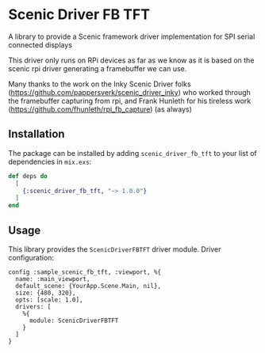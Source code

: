 # Scenic Driver FB TFT

A library to provide a Scenic framework driver implementation for SPI serial connected displays

This driver only runs on RPi devices as far as we know as it is based on the scenic rpi driver generating a framebuffer we can use.

Many thanks to the work on the Inky Scenic Driver folks (https://github.com/pappersverk/scenic_driver_inky) who worked through the framebuffer capturing from rpi, and Frank Hunleth for his tireless work (https://github.com/fhunleth/rpi_fb_capture) (as always)

## Installation

The package can be installed
by adding `scenic_driver_fb_tft` to your list of dependencies in `mix.exs`:

```elixir
def deps do
  [
    {:scenic_driver_fb_tft, "~> 1.0.0"}
  ]
end
```

## Usage

This library provides the `ScenicDriverFBTFT` driver module. Driver configuration:

```
config :sample_scenic_fb_tft, :viewport, %{
  name: :main_viewport,
  default_scene: {YourApp.Scene.Main, nil},
  size: {480, 320},
  opts: [scale: 1.0],
  drivers: [
    %{
      module: ScenicDriverFBTFT
    }
  ]
}
```
